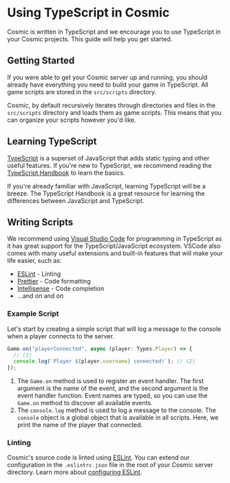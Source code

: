 # Using TypeScript in Cosmic

Cosmic is written in TypeScript and we encourage you to use TypeScript in your Cosmic projects. This guide will help you get started.

## Getting Started

If you were able to get your Cosmic server up and running, you should already have everything you need to build your game in TypeScript. All game scripts are stored in the `src/scripts` directory.

Cosmic, by default recursively iterates through directories and files in the `src/scripts` directory and loads them as game scripts. This means that you can organize your scripts however you'd like.

## Learning TypeScript

[TypeScript](https://www.typescriptlang.org/) is a superset of JavaScript that adds static typing and other useful features. If you're new to TypeScript, we recommend reading the [TypeScript Handbook](https://www.typescriptlang.org/docs/handbook/intro.html) to learn the basics.

If you're already familiar with JavaScript, learning TypeScript will be a breeze. The TypeScript Handbook is a great resource for learning the differences between JavaScript and TypeScript.

## Writing Scripts

We recommend using [Visual Studio Code](https://code.visualstudio.com/) for programming in TypeScript as it has great support for the TypeScript/JavaScript ecosystem. VSCode also comes with many useful extensions and built-in features that will make your life easier, such as:

- [ESLint](https://marketplace.visualstudio.com/items?itemName=dbaeumer.vscode-eslint) - Linting
- [Prettier](https://marketplace.visualstudio.com/items?itemName=esbenp.prettier-vscode) - Code formatting
- [Intellisense](https://code.visualstudio.com/docs/editor/intellisense) - Code completion
- ...and on and on

### Example Script

Let's start by creating a simple script that will log a message to the console when a player connects to the server.

```typescript title="src/scripts/events.ts"
Game.on("playerConnected", async (player: Types.Player) => {
  // (1)
  console.log(`Player ${player.username} connected!`); // (2)
});
```

1. The `Game.on` method is used to register an event handler. The first argument is the name of the event, and the second argument is the event handler function. Event names are typed, so you can use the `Game.on` method to discover all available events.
2. The `console.log` method is used to log a message to the console. The `console` object is a global object that is available in all scripts. Here, we print the name of the player that connected.

### Linting

Cosmic's source code is linted using [ESLint](https://eslint.org/). You can extend our configuration in the `.eslintrc.json` file in the root of your Cosmic server directory. Learn more about [configuring ESLint](https://eslint.org/docs/user-guide/configuring).
